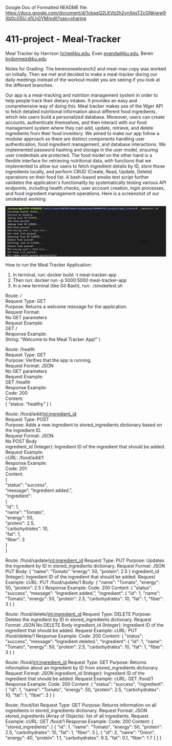 Google Doc of Formatted README file: https://docs.google.com/document/d/1cbagQ2LKVb2h2vnXpsTZcGNkiww9Xb0cG5U-d1LhGYM/edit?usp=sharing

# 411-project    -    Meal-Tracker
Meal Tracker by
Harrison hche@bu.edu, 
Evan evanda@bu.edu,
Beren bydonmez@bu.edu

Notes for Grading: The berensnewbranch2 and meal-max copy was worked on initially. Then we met and decided to make a meal-tracker during our daily meetings instead of the workout model you are seeing if you look at the different branches. 

  Our app is a meal-tracking and nutrition management system in order to help people track their dietary intakes. It provides an easy and comprehensive way of doing this. Meal tracker makes use of the Wger API to fetch detailed nutritional information about different food ingredients, which lets users build a personalized database. Moreover, users can create accounts,  authenticate themselves, and then interact with our food management system where they can add, update, retrieve, and delete ingredients from their  food inventory. We aimed to make our app follow a modular approach so there are distinct components handling user authentication, food ingredient management, and database interactions. We implemented password hashing and storage in the user model, ensuring user credentials are protected. The food model on the other hand is a flexible interface for retrieving nutritional data, with functions that we implemented to  allow our users to fetch ingredient details by ID, store those ingredients locally, and perform  CRUD (Create, Read, Update, Delete) operations on their food list. A bash-based smoke test script further validates the application's functionality by systematically testing various API endpoints, including health checks, user account creation, login processes, and food ingredient management operations. Here is a screenshot of our smoketest working:

![smoketest image](smoketestscreenshotmealtracker.PNG)

How to run the Meal Tracker Application:
1. In terminal, run: docker build -t meal-tracker-app .
2. Then run: docker run -p 5000:5000 meal-tracker-app
3. In a new terminal (like Git Bash), run: ./smoketest.sh


Route: / \
Request Type: GET \
Purpose: Returns a welcome message for the application. \
Request Format: \
No GET parameters \
Request Example: \
GET / \
Response Example: \
String: “Welcome to the Meal Tracker App!” \

Route: /health \
Request Type: GET \
Purpose: Verifies that the app is running. \
Request Format: JSON \
No GET parameters \
Request Example: \
GET /health \
Response Example: \
Code: 200 \
Content: \
{ “status: “healthy” } \

Route: /food/add/<int:ingredient_id> \
Request Type: POST \
Purpose: Adds a new ingredient to stored_ingredients dictionary based on the ingredient ID. \
Request Format: JSON \
No POST Body \
ingredient_id (Integer): Ingredient ID of the ingredient that should be added. \
Request Example: \
cURL: /food/add/1 \
Response Example: \
 Code: 201 \
 Content:  \
{ \
"status": "success", \
“message”: “Ingredient added.”, \
“ingredient”:  \
	{ \
		“id": 1, \
"name": "Tomato", \
"energy": 50, \
"protein": 2.5, \
"carbohydrates": 10, \
"fat": 1, \
"fiber": 3 \
} \
			}

Route: /food/update/<int:ingredient_id>
Request Type: PUT
Purpose: Updates the ingredient by ID in stored_ingredients dictionary.
Request Format: JSON
PUT Body:
{
“name”: “Tomato”
	“energy”: 50,
	“protein”: 2.5
			}
ingredient_id (Integer): Ingredient ID of the ingredient that should be added.
Request Example:
cURL: PUT /food/update/1
Body:
{
"name": "Tomato",
"energy": 50,
“protein”: 2.5
}
Response Example:
 Code: 200
 Content: 
{
"status": "success",
“message”: “Ingredient added.”,
“ingredient”: 
	{
		“id": 1,
"name": "Tomato",
"energy": 50,
"protein": 2.5,
"carbohydrates": 10,
"fat": 1,
"fiber": 3
}
			}

Route: /food/delete/<int:ingredient_id>
Request Type: DELETE
Purpose: Deletes the ingredient by ID in stored_ingredients dictionary.
Request Format: JSON
No DELETE Body
ingredient_id (Integer): Ingredient ID of the ingredient that should be added.
Request Example:
cURL: PUT /food/delete/1
Response Example:
 Code: 200
 Content: 
{
"status": "success",
“message”: “Ingredient deleted.”,
“ingredient”: 
	{
		“id": 1,
"name": "Tomato",
"energy": 50,
"protein": 2.5,
"carbohydrates": 10,
"fat": 1,
"fiber": 3
}
			}

Route: /food/<int:ingredient_id>
Request Type: GET
Purpose: Returns information about an ingredient by ID from stored_ingredients dictionary.
Request Format: JSON
ingredient_id (Integer): Ingredient ID of the ingredient that should be added.
Request Example:
cURL: GET /food/1
Response Example:
 Code: 200
 Content: 
{
"status": "success",
“ingredient”: 
	{
		“id": 1,
"name": "Tomato",
"energy": 50,
"protein": 2.5,
"carbohydrates": 10,
"fat": 1,
"fiber": 3
}
			}

Route: /food/list
Request Type: GET
Purpose: Returns information on all ingredients in stored_ingredients dictionary.
Request Format: JSON
stored_ingredients (Array of Objects): list of all ingredients.
Request Example:
cURL: GET /food/1
Response Example:
 Code: 200
 Content: 
{
"stored_ingredients":
[
{
"id": 1,
"name": "Tomato",
"energy": 50,
"protein": 2.5,
"carbohydrates": 10,
"fat": 1,
"fiber": 3
},
{
"id": 2,
"name": "Onion",
"energy": 40,
"protein": 1.1,
"carbohydrates": 9.3,
"fat": 0.1,
"fiber": 1.7
}
]
}


